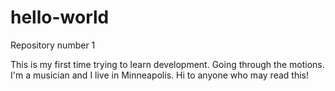 # hello-world
Repository number 1


This is my first time trying to learn development. Going through the motions. I'm a musician and I live in Minneapolis. Hi to anyone who may read this!
